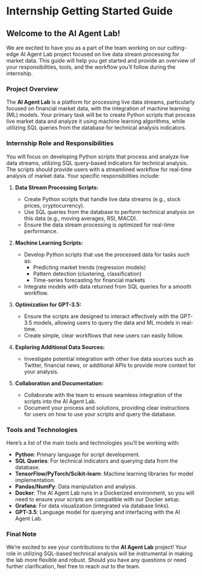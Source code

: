 # Internship Getting Started Guide

## Welcome to the AI Agent Lab!

We are excited to have you as a part of the team working on our cutting-edge AI Agent Lab project focused on live data stream processing for market data. This guide will help you get started and provide an overview of your responsibilities, tools, and the workflow you’ll follow during the internship.

### Project Overview

The **AI Agent Lab** is a platform for processing live data streams, particularly focused on financial market data, with the integration of machine learning (ML) models. Your primary task will be to create Python scripts that process live market data and analyze it using machine learning algorithms, while utilizing SQL queries from the database for technical analysis indicators.

### Internship Role and Responsibilities

You will focus on developing Python scripts that process and analyze live data streams, utilizing SQL query-based indicators for technical analysis. The scripts should provide users with a streamlined workflow for real-time analysis of market data. Your specific responsibilities include:

1. **Data Stream Processing Scripts:**
   - Create Python scripts that handle live data streams (e.g., stock prices, cryptocurrency).
   - Use SQL queries from the database to perform technical analysis on this data (e.g., moving averages, RSI, MACD).
   - Ensure the data stream processing is optimized for real-time performance.

2. **Machine Learning Scripts:**
   - Develop Python scripts that use the processed data for tasks such as:
     - Predicting market trends (regression models)
     - Pattern detection (clustering, classification)
     - Time-series forecasting for financial markets
   - Integrate models with data returned from SQL queries for a smooth workflow.

3. **Optimization for GPT-3.5:**
   - Ensure the scripts are designed to interact effectively with the GPT-3.5 models, allowing users to query the data and ML models in real-time.
   - Create simple, clear workflows that new users can easily follow.

4. **Exploring Additional Data Sources:**
   - Investigate potential integration with other live data sources such as Twitter, financial news, or additional APIs to provide more context for your analysis.

5. **Collaboration and Documentation:**
   - Collaborate with the team to ensure seamless integration of the scripts into the AI Agent Lab.
   - Document your process and solutions, providing clear instructions for users on how to use your scripts and query the database.

### Tools and Technologies

Here’s a list of the main tools and technologies you’ll be working with:

- **Python**: Primary language for script development.
- **SQL Queries**: For technical indicators and querying data from the database.
- **TensorFlow/PyTorch/Scikit-learn**: Machine learning libraries for model implementation.
- **Pandas/NumPy**: Data manipulation and analysis.
- **Docker**: The AI Agent Lab runs in a Dockerized environment, so you will need to ensure your scripts are compatible with our Docker setup.
- **Grafana**: For data visualization (integrated via database links).
- **GPT-3.5**: Language model for querying and interfacing with the AI Agent Lab.



### Final Note

We’re excited to see your contributions to the **AI Agent Lab** project! Your role in utilizing SQL-based technical analysis will be instrumental in making the lab more flexible and robust. Should you have any questions or need further clarification, feel free to reach out to the team.




